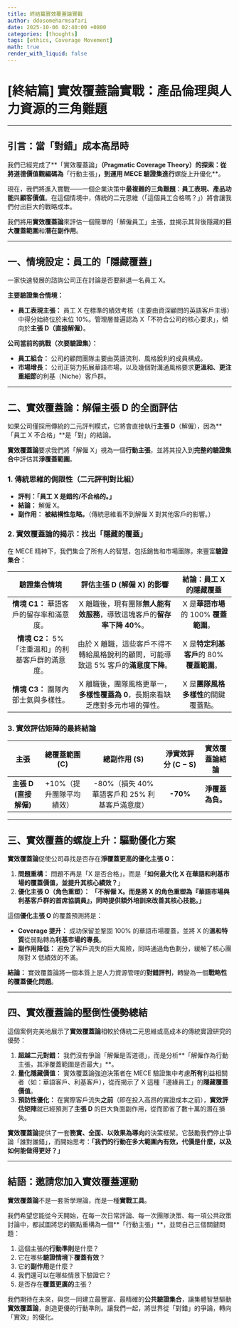 ```yaml
---
title: 終結篇實效覆蓋論實戰
author: ddosomeharmsafari
date: 2025-10-06 02:40:00 +0800
categories: [thoughts]
tags: [ethics, Coverage Movement]
math: true
render_with_liquid: false
---
```


# [終結篇] 實效覆蓋論實戰：產品倫理與人力資源的三角難題

---

## **引言：當「對錯」成本高昂時**

我們已經完成了**「實效覆蓋論」**（Pragmatic Coverage Theory）的探索：從將道德價值觀編碼為**「行動主張」**，到運用 **$\text{MECE}$ 驗證集**進行**螺旋上升優化**。

現在，我們將進入實戰——一個企業決策中**最複雜的三角難題**：**員工表現、產品功能**與**顧客價值**。在這個情境中，傳統的二元思維（「這個員工合格嗎？」）將會讓我們付出巨大的戰略成本。

我們將用**實效覆蓋論**來評估一個簡單的「解僱員工」主張，並揭示其背後隱藏的**巨大覆蓋範圍**和**潛在副作用**。

---

## **一、情境設定：員工的「隱藏覆蓋」**

一家快速發展的諮詢公司正在討論是否要辭退一名員工 $\text{X}$。

**主要驗證集合情境：**

* **員工表現主張：** 員工 $\text{X}$ 在標準的績效考核（主要由資深顧問的英語客戶主導）中得分始終位於末位 $10\%$。管理層普遍認為 $\text{X}$「不符合公司的核心要求」，傾向於**主張 $\text{D}$（直接解僱）**。

**公司當前的挑戰（次要驗證集）：**

* **員工組合：** 公司的顧問團隊主要由英語流利、風格銳利的成員構成。
* **市場增長：** 公司正努力拓展華語市場，以及幾個對溝通風格要求**更溫和、更注重細節**的利基（Niche）客戶群。

---

## **二、實效覆蓋論：解僱主張 $\text{D}$ 的全面評估**

如果公司僅採用傳統的二元評判模式，它將會直接執行**主張 $\text{D}$**（解僱），因為**「員工 $\text{X}$ 不合格」**是「對」的結論。

**實效覆蓋論**要求我們將「解僱 $\text{X}$」視為一個**行動主張**，並將其投入到**完整的驗證集合**中評估其**淨覆蓋範圍**。

### **1. 傳統思維的侷限性（二元評判對比組）**

* **評判：「員工 $\text{X}$ 是錯的/不合格的。」**
* **結論：** 解僱 $\text{X}$。
* **副作用：** **被結構性忽略。**（傳統思維看不到解僱 $\text{X}$ 對其他客戶的影響。）

### **2. 實效覆蓋論的揭示：找出「隱藏的覆蓋」**

在 $\text{MECE}$ 精神下，我們集合了所有人的智慧，包括銷售和市場團隊，來豐富**驗證集合**：

| 驗證集合情境 | 評估主張 $\text{D}$ (解僱 $\text{X}$) 的影響 | 結論：**員工 $\text{X}$ 的隱藏覆蓋** |
| :---: | :---: | :---: |
| **情境 $\text{C}1$：** 華語客戶的留存率和滿意度。 | $\text{X}$ 離職後，現有團隊**無人能有效服務**，導致這塊客戶的**留存率下降 $40\%$**。 | $\text{X}$ 是**華語市場**的 $100\%$ **覆蓋範圍**。 |
| **情境 $\text{C}2$：** $5\%$「注重溫和」的利基客戶群的滿意度。 | 由於 $\text{X}$ 離職，這些客戶不得不轉給風格銳利的顧問，可能導致這 $5\%$ 客戶的**滿意度下降**。 | $\text{X}$ 是**特定利基客戶**的 $80\%$ **覆蓋範圍**。 |
| **情境 $\text{C}3$：** 團隊內部士氣與多樣性。 | $\text{X}$ 離職後，團隊風格更單一，**多樣性覆蓋為 0**，長期來看缺乏應對多元市場的彈性。 | $\text{X}$ 是**團隊風格多樣性**的關鍵覆蓋點。 |

### **3. 實效評估矩陣的最終結論**

| 主張 | 總覆蓋範圍 ($\text{C}$) | 總副作用 ($\text{S}$) | **淨實效評分 ($\text{C}-\text{S}$)** | **實效覆蓋論結論** |
| :---: | :---: | :---: | :---: | :---: |
| **主張 $\text{D}$ (直接解僱)** | $\text{+10\%}$（提升團隊平均績效） | $\text{-80\%}$（損失 $40\%$ 華語客戶和 $25\%$ 利基客戶滿意度） | **$\text{-70\%}$** | **淨覆蓋為負。** |

---

## **三、實效覆蓋的螺旋上升：驅動優化方案**

**實效覆蓋論**促使公司尋找是否存在**淨覆蓋更高的優化主張 $\text{O}$：**

1.  **問題重構：** 問題不再是「$\text{X}$ 是否合格」，而是「**如何最大化 $\text{X}$ 在華語和利基市場的覆蓋價值，並提升其核心績效？**」
2.  **優化主張 $\text{O}$（角色重塑）：** **「不解僱 $\text{X}$。而是將 $\text{X}$ 的角色重塑為『華語市場與利基客戶群的首席協調員』，同時提供額外培訓來改善其核心技能。」**

這個**優化主張 $\text{O}$** 的覆蓋預測將是：

* **Coverage 提升：** 成功保留並鞏固 $100\%$ 的華語市場覆蓋，並將 $\text{X}$ 的**溫和特質**從弱點轉為**利基市場的專長**。
* **副作用降低：** 避免了客戶流失的巨大風險，同時通過角色劃分，緩解了核心團隊對 $\text{X}$ 低績效的不滿。

**結論：** 實效覆蓋論將一個本質上是人力資源管理的**對錯評判**，轉變為一個**戰略性的覆蓋優化問題**。

---

## **四、實效覆蓋論的壓倒性優勢總結**

這個案例完美地展示了**實效覆蓋論**相較於傳統二元思維或高成本的傳統實證研究的優勢：

1.  **超越二元對錯：** 我們沒有爭論「解僱是否道德」，而是分析**「解僱作為行動主張，其淨覆蓋範圍是否最大」**。
2.  **量化隱藏價值：** 實效覆蓋論強迫決策者在 $\text{MECE}$ 驗證集中考慮**所有**利益相關者（如：華語客戶、利基客戶），從而揭示了 $\text{X}$ 這種「邊緣員工」的**隱藏覆蓋價值**。
3.  **預防性優化：** 在實際客戶流失**之前**（即在投入高昂的實證成本之前），**實效評估矩陣**就已經預測了**主張 $\text{D}$** 的巨大負面副作用，從而節省了數十萬的潛在損失。

**實效覆蓋論**提供了一套**務實、全面、以效果為導向**的決策框架。它鼓勵我們停止爭論「誰對誰錯」，而開始思考：**「我們的行動在多大範圍內有效，代價是什麼，以及如何能做得更好？」**

---

## **結語：邀請您加入實效覆蓋運動**

**實效覆蓋論**不是一套哲學理論，而是一種**實戰工具**。

我們希望您能從今天開始，在每一次日常評論、每一次團隊決策、每一項公共政策討論中，都試圖將您的觀點重構為一個**「行動主張」**，並問自己三個關鍵問題：

1.  這個主張的**行動準則**是什麼？
2.  它在哪些**驗證情境**下**覆蓋有效**？
3.  它的**副作用**是什麼？
4.  我們還可以在哪些情景下驗證它？
5.  是否存在**覆蓋更廣的**主張？

我們期待在未來，與您一同建立最豐富、最精確的**公共驗證集合**，讓集體智慧驅動**實效覆蓋論**，創造更優的行動準則。讓我們一起，將世界從「對錯」的爭論，轉向「實效」的優化。
